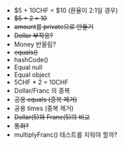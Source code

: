 - $5 + 10CHF = $10 (환율이 2:1일 경우)
- ~~$5 * 2 = 10~~
- ~~amount를 private으로 만들기~~
- ~~Dollar 부작용?~~
- Money 반올림?
- ~~equals()~~
- hashCode()
- Equal null
- Equal object
- 5CHF * 2 = 10CHF
- Dollar/Franc 의 중복
- ~~공용 equals (중복 제거)~~
- 공용 times (중복 제거)
- ~~Dollar(5)와 Franc(5)의 비교~~
- ~~통화?~~
- multiplyFranc() 테스트를 지워야 할까?
